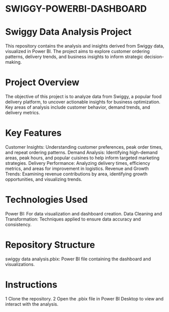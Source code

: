 # SWIGGY-POWERBI-DASHBOARD
# Swiggy Data Analysis Project
This repository contains the analysis and insights derived from Swiggy data, visualized in Power BI. The project aims to explore customer ordering patterns, delivery trends, and business insights to inform strategic decision-making.

# Project Overview
The objective of this project is to analyze data from Swiggy, a popular food delivery platform, to uncover actionable insights for business optimization. Key areas of analysis include customer behavior, demand trends, and delivery metrics.

# Key Features
Customer Insights: Understanding customer preferences, peak order times, and repeat ordering patterns.
Demand Analysis: Identifying high-demand areas, peak hours, and popular cuisines to help inform targeted marketing strategies.
Delivery Performance: Analyzing delivery times, efficiency metrics, and areas for improvement in logistics.
Revenue and Growth Trends: Examining revenue contributions by area, identifying growth opportunities, and visualizing trends.
# Technologies Used
Power BI: For data visualization and dashboard creation.
Data Cleaning and Transformation: Techniques applied to ensure data accuracy and consistency.
# Repository Structure
swiggy data analysis.pbix: Power BI file containing the dashboard and visualizations.
# Instructions
1 Clone the repository.
2 Open the .pbix file in Power BI Desktop to view and interact with the analysis.
